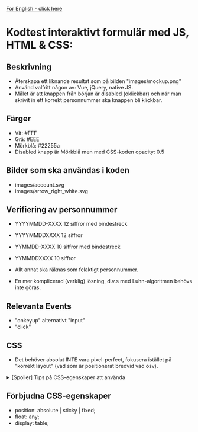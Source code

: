 [For English - click here](https://translate.google.com/translate?sl=sv&tl=en&u=https://github.com/Majvall/dooli-work-test/tree/main/programming/student)

# Kodtest interaktivt formulär med JS, HTML & CSS:

## Beskrivning
- Återskapa ett liknande resultat som på bilden "images/mockup.png"
- Använd valfritt någon av: Vue, jQuery, native JS.
- Målet är att knappen från början är disabled (oklickbar) och när man skrivit in ett korrekt personnummer ska knappen bli klickbar.


## Färger
- Vit: #FFF
- Grå: #EEE
- Mörkblå: #22255a
- Disabled knapp är Mörkblå men med CSS-koden opacity: 0.5


## Bilder som ska användas i koden
- images/account.svg
- images/arrow_right_white.svg


## Verifiering av personnummer
- YYYYMMDD-XXXX  12 siffror med bindestreck
- YYYYMMDDXXXX   12 siffror
- YYMMDD-XXXX    10 siffror med bindestreck
- YYMMDDXXXX     10 siffror

- Allt annat ska räknas som felaktigt personnummer.
- En mer komplicerad (verklig) lösning, d.v.s med Luhn-algoritmen behövs inte göras.


## Relevanta Events
- "onkeyup" alternativt "input"
- "click"


## CSS
- Det behöver absolut INTE vara pixel-perfect, fokusera istället på "korrekt layout" (vad som är positionerat bredvid vad osv).

<details>
  <summary>[Spoiler] Tips på CSS-egenskaper att använda</summary>

```
- border-radius
- background-color
- color
- margin
- padding
- grid eller flex
- font-size
- width
```
</details>


## Förbjudna CSS-egenskaper
- position: absolute | sticky | fixed;
- float: any;
- display: table;

